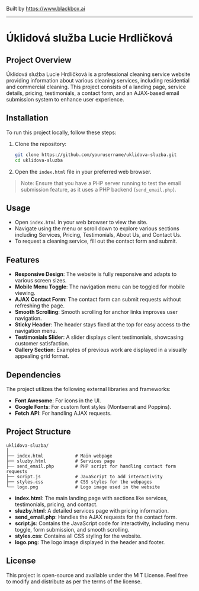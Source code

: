 
Built by https://www.blackbox.ai

---

# Úklidová služba Lucie Hrdličková

## Project Overview
Úklidová služba Lucie Hrdličková is a professional cleaning service website providing information about various cleaning services, including residential and commercial cleaning. This project consists of a landing page, service details, pricing, testimonials, a contact form, and an AJAX-based email submission system to enhance user experience.

## Installation
To run this project locally, follow these steps:

1. Clone the repository:
    ```bash
    git clone https://github.com/yourusername/uklidova-sluzba.git
    cd uklidova-sluzba
    ```

2. Open the `index.html` file in your preferred web browser.

> Note: Ensure that you have a PHP server running to test the email submission feature, as it uses a PHP backend (`send_email.php`).

## Usage
- Open `index.html` in your web browser to view the site.
- Navigate using the menu or scroll down to explore various sections including Services, Pricing, Testimonials, About Us, and Contact Us.
- To request a cleaning service, fill out the contact form and submit.

## Features
- **Responsive Design**: The website is fully responsive and adapts to various screen sizes.
- **Mobile Menu Toggle**: The navigation menu can be toggled for mobile viewing.
- **AJAX Contact Form**: The contact form can submit requests without refreshing the page.
- **Smooth Scrolling**: Smooth scrolling for anchor links improves user navigation.
- **Sticky Header**: The header stays fixed at the top for easy access to the navigation menu.
- **Testimonials Slider**: A slider displays client testimonials, showcasing customer satisfaction.
- **Gallery Section**: Examples of previous work are displayed in a visually appealing grid format.

## Dependencies
The project utilizes the following external libraries and frameworks:
- **Font Awesome**: For icons in the UI.
- **Google Fonts**: For custom font styles (Montserrat and Poppins).
- **Fetch API**: For handling AJAX requests.

## Project Structure
```
uklidova-sluzba/
│
├── index.html            # Main webpage
├── sluzby.html           # Services page
├── send_email.php        # PHP script for handling contact form requests
├── script.js             # JavaScript to add interactivity
├── styles.css            # CSS styles for the webpages
└── logo.png              # Logo image used in the website
```
- **index.html**: The main landing page with sections like services, testimonials, pricing, and contact.
- **sluzby.html**: A detailed services page with pricing information.
- **send_email.php**: Handles the AJAX requests for the contact form.
- **script.js**: Contains the JavaScript code for interactivity, including menu toggle, form submission, and smooth scrolling.
- **styles.css**: Contains all CSS styling for the website.
- **logo.png**: The logo image displayed in the header and footer.

## License
This project is open-source and available under the MIT License. Feel free to modify and distribute as per the terms of the license.